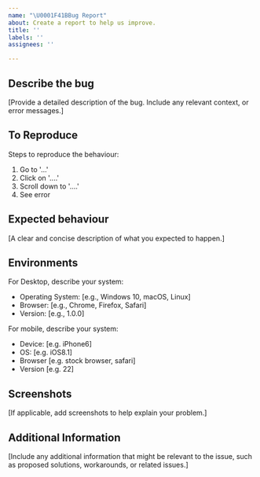 ```yaml
---
name: "\U0001F41BBug Report"
about: Create a report to help us improve.
title: ''
labels: ''
assignees: ''

---
```


## Describe the bug
[Provide a detailed description of the bug. Include any relevant context, or error messages.]

## To Reproduce
Steps to reproduce the behaviour:
1. Go to '...'
2. Click on '....'
3. Scroll down to '....'
4. See error

## Expected behaviour
[A clear and concise description of what you expected to happen.]

## Environments

For Desktop, describe your system:

- Operating System: [e.g., Windows 10, macOS, Linux]
- Browser: [e.g., Chrome, Firefox, Safari]
- Version: [e.g., 1.0.0]

For mobile, describe your system:

 - Device: [e.g. iPhone6]
 - OS: [e.g. iOS8.1]
 - Browser [e.g. stock browser, safari]
 - Version [e.g. 22]

## Screenshots

[If applicable, add screenshots to help explain your problem.]

## Additional Information

[Include any additional information that might be relevant to the issue, such as proposed solutions, workarounds, or related issues.]
